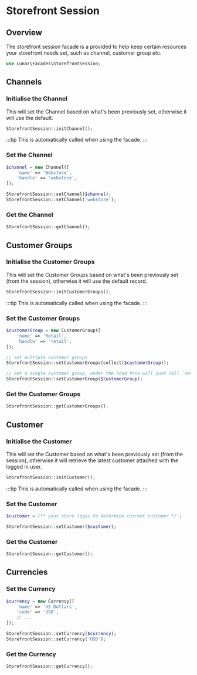 # Storefront Session

## Overview

The storefront session facade is a provided to help keep certain resources your storefront needs set, such as channel, customer group etc.

```php
use Lunar\Facades\StorefrontSession;
```

## Channels

### Initialise the Channel

This will set the Channel based on what's been previously set, otherwise it will use the default.

```php
StorefrontSession::initChannel();
```

:::tip This is automatically called when using the facade.
:::

### Set the Channel

```php
$channel = new Channel([
    'name' => 'Webstore',
    'handle' => 'webstore',
]);

StorefrontSession::setChannel($channel);
StorefrontSession::setChannel('webstore');
```

### Get the Channel

```php
StorefrontSession::getChannel();
```

## Customer Groups

### Initialise the Customer Groups

This will set the Customer Groups based on what's been previously set (from the session), otherwise it will use the default record.

```php
StorefrontSession::initCustomerGroups();
```

:::tip This is automatically called when using the facade.
:::

### Set the Customer Groups

```php
$customerGroup = new CustomerGroup([
    'name' => 'Retail',
    'handle' => 'retail',
]);

// Set multiple customer groups
StorefrontSession::setCustomerGroups(collect($customerGroup));

// Set a single customer group, under the hood this will just call `setCustomerGroups`.
StorefrontSession::setCustomerGroup($customerGroup);
```

### Get the Customer Groups

```php
StorefrontSession::getCustomerGroups();
```

## Customer

### Initialise the Customer

This will set the Customer based on what's been previously set (from the session), otherwise it will retrieve the latest customer attached with the logged in user.

```php
StorefrontSession::initCustomer();
```

:::tip This is automatically called when using the facade.
:::

### Set the Customer

```php
$customer = /** your store logic to determine current customer */ ;

StorefrontSession::setCustomer($customer);
```

### Get the Customer

```php
StorefrontSession::getCustomer();
```

## Currencies

### Set the Currency

```php
$currency = new Currency([
    'name' => 'US Dollars',
    'code' => 'USD',
    // ...
]);

StorefrontSession::setCurrency($currency);
StorefrontSession::setCurrency('USD');
```

### Get the Currency

```php
StorefrontSession::getCurrency();
```
